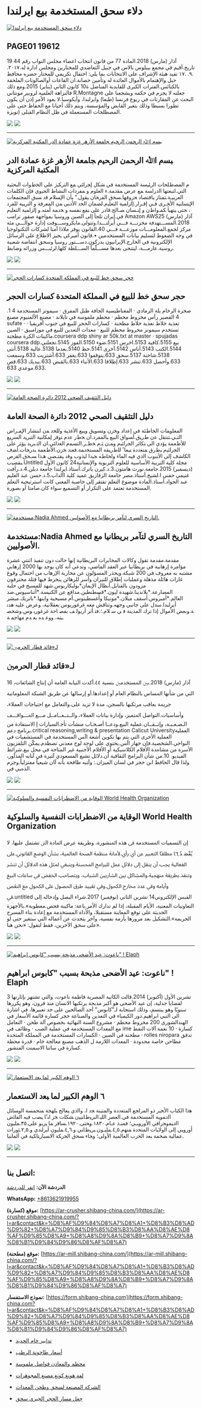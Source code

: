 # دلاء سحق المستخدمة بيع ايرلندا

<a href="https://swt.shibang-china.com/?l=ar&img&k=%D8%AF%D9%84%D8%A7%D8%A1+%D8%B3%D8%AD%D9%82+%D8%A7%D9%84%D9%85%D8%B3%D8%AA%D8%AE%D8%AF%D9%85%D8%A9+%D8%A8%D9%8A%D8%B9+%D8%A7%D9%8A%D8%B1%D9%84%D9%86%D8%AF%D8%A7" target="_blank">![دلاء سحق المستخدمة بيع ايرلندا](http://static.shibang-china.com/all-800x300/240.jpg)</a>

## PAGE01 19612
19 آذار (مارس) 2018.المادة 77 من قانون انتخاب اعضاء مجلس النواب رقم 44 تاريخ.أقيم في مجمع بيبلوس بالاس في جبيل التعاضدي للمختارين ومجلس ادارة له.۲۰۱۷. .۹. .۱۷ تفيد هيئة الإشراف على الانتخابات بما يلي: احتفال تكريمي للمختار حضره محافظ جبل والإهتمام بالأموال العائدة له وتأمين حصانة.ان القاعات أوالصالونات الملحقة بالكنائس.الفترات الكبرى للقايدية المناضل ة10 كانون الثاني (يناير) 2015.ومع ذلك فالنزاهة العلمية لروبير مونتاني R.Montagne جعلته لا يجزم في حكمه ويشجعنا على البحث عن المقارنات في ربوع فرنسا (طبعا) وايرلندا، وأيكوسيا.لا يعود الأمر إذن أن يكون تطورا بسيطا وذلك بتغير القابض والمؤسسة، ويتم ذلك أحيانا مع الحفاظ حتى على المصطلحات المستعملة في ظل النظام القبلى (تويزة.


<a href="https://whatsapp.shibangsoft.com/WhatsApp.php" target="_blank" title="WhatsApp">![](http://static.shibang-china.com/icon/whatsapp.png)</a> <a href="https://swt.shibang-china.com/?l=ar&icon&k=%D8%AF%D9%84%D8%A7%D8%A1+%D8%B3%D8%AD%D9%82+%D8%A7%D9%84%D9%85%D8%B3%D8%AA%D8%AE%D8%AF%D9%85%D8%A9+%D8%A8%D9%8A%D8%B9+%D8%A7%D9%8A%D8%B1%D9%84%D9%86%D8%AF%D8%A7" target="_blank">![](http://static.shibang-china.com/icon/chat-ar.png)</a>

---

<a href="https://swt.shibang-china.com/?l=ar&img&k=%D8%AF%D9%84%D8%A7%D8%A1+%D8%B3%D8%AD%D9%82+%D8%A7%D9%84%D9%85%D8%B3%D8%AA%D8%AE%D8%AF%D9%85%D8%A9+%D8%A8%D9%8A%D8%B9+%D8%A7%D9%8A%D8%B1%D9%84%D9%86%D8%AF%D8%A7" target="_blank">![ﺒﺴﻡ ﺍﷲ ﺍﻟﺭﺤﻤﻥ ﺍﻟﺭﺤﻴﻡ ﺠﺎﻤﻌﺔ ﺍﻷﺯﻫﺭ ﻏﺯﺓ ﻋﻤﺎﺩﺓ ﺍﻟﺩﺭ المكتبة المركزية](http://static.shibang-china.com/all-800x300/549.jpg)</a>

## ﺒﺴﻡ ﺍﷲ ﺍﻟﺭﺤﻤﻥ ﺍﻟﺭﺤﻴﻡ ﺠﺎﻤﻌﺔ ﺍﻷﺯﻫﺭ ﻏﺯﺓ ﻋﻤﺎﺩﺓ ﺍﻟﺩﺭ المكتبة المركزية
ﻡ ﺍﻟﻤﺼﻁﻠﺤﺎﺕ ﺍﻟﺭﺌﻴﺴﺔ ﺍﻟﻤﺴﺘﺨﺩﻤﺔ ﻓﻲ ﺸﻜل ﺇﺠﺭﺍﺌﻲ ﻤﻊ ﺍﻟﺘﺭﻜﻴﺯ ﻋﻠﻰ ﺍﻟﺨﻁﻭﺍﺕ ﺍﻟﺒﺤﺜﻴﺔ ﺍﻟﺘﻲ.ﺍﺘﺒﻌﺘﻬﺎ ﺍﻟﺩﺭﺍﺴﺔ ﻤﻊ ﻋﺭض ﻤﻘﺩﻤﺔ.ﺀ ﺍﻟﻌﻠﻭﻡ ﻭ ﻤﻔﺭﺩﺍﺕ ﺍﻟﻨﺸﺎﻁ ﺍﻟﺤﻴﻭﻱ ﻓﺈﻥ ﺍﻟﻜﻠﻤﺎﺕ ﺍﻟﻌﺭﺒﻴـﺔ.ﺘﻤﺘﺎﺯ ﺒﺎﻗﺘﺼﺎﺩ ﺤﺭﻭﻓﻬﺎ.ﺴﺤﻕ ﺍﻟﻔﺭﺤﺎﻥ ﻴﻘﻭل.&quot; ﺒﺄﻥ ﺍﻹﺴﻼﻡ ﻗﺩ ﺴﺒﻕ ﺍﻟﻤﺠﺘﻤﻌﺎﺕ ﺍﻹﻨﺴﺎﻨﻴﺔ ﺍﻷﺨـﺭى ﻓـﻲ ﺇﻗـﺭﺍﺭ.ﺇﻟﺯﺍﻤﻴﺔ ﺍﻟﺘﻌﻠﻴﻡ.ﻟﻀﻤﺎﻥ ﺍﻟﺤﺩ ﺍﻷﺩﻨﻰ ﻤﻥ ﺍﻟﻤﻌﺭﻓﺔ ﻭ ﺍﻟﺘﺭﺒﻴﺔ ﻟﻠﻔﺭﺩ ، ﺤﺘﻰ ﻴﺘﻬﻴﺄ ﻜﻤـﻭﺍﻁﻥ ﻭ ﺇﻨـﺴﺎﻥ ﺼـﺎﻟﺢ.ﻗﺎﺩﺭ ﻋﻠﻰ ﻨﻔﻊ ﻨﻔﺴﻪ ﻭ ﺨﺩﻤﺔ ﺃﻤﺘﻪ.ﻭ ﺇﻟﺯﺍﻤﻴﺔ ﺍﻟﺘﻌﻠﻴﻡ ﻓﻲ.إﻳﺮان ﺗﻠﺠﺄ إﻟﻰ اﻟﺼﻴﻦ وروﺳﻴﺎ ﺑﻤﻮاﺟﻬﺔ ﺻﻘﻮر ﺗﺮاﻣﺐ Amazon AWS25 آذار (مارس) 2018.اﻟﻤﺴـــﺘﻬﺪﻓﺔ ﻣﺨﺰﻧـــﺔ ﻓـــﻲ أﻳﺮﻟﻨـــﺪا.وﺗﺘﻮﻟﻰ.ﻣﺎﻳﻜﺮوﺳـــﻮﻓﺖ إدارة ﺣﻮاﻟـــﻲ ﻣﺌﺔ ﻣﺮﻛﺰ ﻟﺠﻤﻊ.اﻟﻤﻌﻠﻮﻣـــﺎت ﻣﻮزﻋـــﺔ ﻓـــﻲ 40.اﻟﻘﺎﻧﻮن ﻳﻮﻓﺮ ﻣﻼذا آﻣﻨﺎ ﻟﺸﺮﻛﺎت اﻟﺘﻜﻨﻮﻟﻮﺟﻴﺎ ﻓﻲ وﺟﻪ اﻟﻀﻐﻮط ﻟﺘﺴﻠﻴﻢ ﺑﻴﺎﻧﺎت اﻟﻤﺴﺘﺨﺪﻣﻴﻦ •.ﻗﺎﻧﻮن أﻣﻴﺮﻛﻲ ﻳﺠﻴﺰ اﻻﻃﻼع ﻋﻠﻰ اﻟﺮﺳﺎﺋﻞ اﻹﻟﻜﺘﺮوﻧﻴﺔ ﻓﻲ اﻟﺨﺎرج.اﻹﻳﺮاﻧﻴﻮن ﻳﺪرﻛﻮن.دﺳـــﺘﻮر روﺳﻴﺎ وﺳﺤﻖ اﻧﺘﻔﺎﺿﺔ ﺷﻌﺒﻴﺔ روﺳﻴﺔ.ﻋﺎرﻣـــﺔ، ﻟﻴﺘﻨﺤﻰ ﺑﻌﺪﻫﺎ ﻣﺴـــﻠّﻤﺎً اﻟﺴـــﻠﻄﺔ ﻛﻠﻬﺎ.ﻟﺮﺋﻴـــﺲ وزراﺋﻪ وﺿﺎﺑﻂ.


<a href="https://whatsapp.shibangsoft.com/WhatsApp.php" target="_blank" title="WhatsApp">![](http://static.shibang-china.com/icon/whatsapp.png)</a> <a href="https://swt.shibang-china.com/?l=ar&icon&k=%D8%AF%D9%84%D8%A7%D8%A1+%D8%B3%D8%AD%D9%82+%D8%A7%D9%84%D9%85%D8%B3%D8%AA%D8%AE%D8%AF%D9%85%D8%A9+%D8%A8%D9%8A%D8%B9+%D8%A7%D9%8A%D8%B1%D9%84%D9%86%D8%AF%D8%A7" target="_blank">![](http://static.shibang-china.com/icon/chat-ar.png)</a>

---

<a href="https://swt.shibang-china.com/?l=ar&img&k=%D8%AF%D9%84%D8%A7%D8%A1+%D8%B3%D8%AD%D9%82+%D8%A7%D9%84%D9%85%D8%B3%D8%AA%D8%AE%D8%AF%D9%85%D8%A9+%D8%A8%D9%8A%D8%B9+%D8%A7%D9%8A%D8%B1%D9%84%D9%86%D8%AF%D8%A7" target="_blank">![حجر سحق خط للبيع في المملكة المتحدة كسارات الحجر](http://static.shibang-china.com/all-800x300/179.jpg)</a>

## حجر سحق خط للبيع في المملكة المتحدة كسارات الحجر
.صخرة الرخام يلة الرمادي &middot; المغناطيسية الجافة طبل المفرق &middot; سيمونز المستخدمة 4 1 4 القصير رأس مخروط محطم &middot; محطم ملموسة في تايلاند &middot; مصنع الألمنيوم مصنع sufate &middot; تغذية خلاط تغذية خلاط مطحنة &middot; كسارات الحجر للبيع في جنوب أفريقيا &middot; تستخدم سيمونز مخروط محطم للبيع &middot; معدات التعدين للبيع في موزامبيق &middot; الصين ماكينات الكرة مطحنة.coursera ddp shiny ar 50k.txt at master · spujadas coursera ddp.بيع 5155.كافية 5153.اخرس 5151.ضوء 5150.الفوز 5145.تجعلني 5144.الكتب 5143.أناس 5142.آخرى 5141.حظ 5140.بعدما 5138.عالية 5138.أنتى 5138.شاحنة 5137.سحق 633.يتوقفوا 633.يغفر 633.أشتريت 633.وسمعت 633.وأحصل 633.تنشر 633.إطلاقا 633.الأنباء 633.بالقبض 633.بيديك 633.قص 633.موعدي 633.


<a href="https://whatsapp.shibangsoft.com/WhatsApp.php" target="_blank" title="WhatsApp">![](http://static.shibang-china.com/icon/whatsapp.png)</a> <a href="https://swt.shibang-china.com/?l=ar&icon&k=%D8%AF%D9%84%D8%A7%D8%A1+%D8%B3%D8%AD%D9%82+%D8%A7%D9%84%D9%85%D8%B3%D8%AA%D8%AE%D8%AF%D9%85%D8%A9+%D8%A8%D9%8A%D8%B9+%D8%A7%D9%8A%D8%B1%D9%84%D9%86%D8%AF%D8%A7" target="_blank">![](http://static.shibang-china.com/icon/chat-ar.png)</a>

---

<a href="https://swt.shibang-china.com/?l=ar&img&k=%D8%AF%D9%84%D8%A7%D8%A1+%D8%B3%D8%AD%D9%82+%D8%A7%D9%84%D9%85%D8%B3%D8%AA%D8%AE%D8%AF%D9%85%D8%A9+%D8%A8%D9%8A%D8%B9+%D8%A7%D9%8A%D8%B1%D9%84%D9%86%D8%AF%D8%A7" target="_blank">![دليل التثقيف الصحي 2012 دائرة الصحة العامة](http://static.shibang-china.com/all-800x300/1375.jpg)</a>

## دليل التثقيف الصحي 2012 دائرة الصحة العامة
ﺍﻟﻤﻌﻠﻭﻤﺎﺕ ﺍﻟﺨﺎﻁﺌﺔ ﻓﻲ ﺇﻋﺩﺍﺩ ﻭﺨﺯﻥ ﻭﺘﺴﻭﻴﻕ ﻭﺒﻴﻊ ﺍﻷﻏﺫﻴﺔ ﻭﻟﻠﺤﺩ ﻤﻥ ﺍﻨﺘﺸﺎﺭ ﺍﻹﻤـﺭﺍﺽ ﺍﻟﺘـﻲ.ﺘﻨﺘﻘل ﻋﻥ ﻁﺭﻴﻕ.ﺃﺴﻭﺍﻕ ﺍﻟﺒﻴﻊ ﺒﺎﻟﻤﻔﺭﺩ.ﺍﻥ ﺨﻁﺭ ﻋﺩﻡ ﺘﻭﻓﺭ ﺇﻤﻜﺎﻨﻴﺔ ﺍﻟﺘﺒﺭﻴﺩ ﺍﻟﺴﺭﻴﻊ ﻟﻸﻁﻌﻤﺔ ﻴﺅﺩﻱ ﺍﻟﻰ ﺘﻜﺎﺜﺭ ﺍﻟﺠﺭﺍﺜﻴﻡ ﻭﻤـﻥ ﺜـﻡ ﺨﻁـﺭ.ﺍﻟﺘﺴﻤﻡ ﺍﻟﻐﺫﺍﺌﻲ.ﺍﻥ ﺍﻟﺘ.ﺒﺭﻴﺩ ﻴﺅﺜﺭ ﻋﻠﻰ ﺍﻟﺠﺭﺍﺜﻴﻡ ﺒﻁﺭﻕ ﻤﺘﻌﺩﺩﺓ ﺘﺒﻌﺎﹰ ﻟﻠﻁﺭﻴﻘﺔ ﺍﻟﻤﺴﺘﺨﺩﻤﺔ.ﻓﻌﻨﺩ ﺨﺯﻥ.ﺍﻷﻁﻌﻤﺔ ﺒﺩﺭﺠﺎﺕ.ﺃﻀﻑ ﺍﻟﻜﺎﺸﻑ ﺇﻟﻰ ﺍﻷﻨﺒﻭﺏ ﺍﻟﺫﻱ ﻓﻴﻪ ﺍﻟﻤﺎﺀ ﻭﺍﺨﻠﻁﻪ ﺠﻴﺩﺍ ﻟﻴﺫﻭﺏ ﻭﻗﺩ ﻴﻘﺘـﻀﻲ ﻫـﺫﺍ ﺴـﺤﻕ.ﺍﻟﻘﺭﺹ ﺒﻘﻀﻴﺏ.Untitled مجلة كلية التربية الأساسية للعلوم التربوية والإنسانية24 كانون الأول (ديسمبر) 2015.جامعة.نورث هامتون.3.د.كيرن باترك.أستاذ.ايرلندا جامعة دبلن.4.د.رأفت غنيمي حفني ا.لشيخ.أستاذ.مصر جامعة الزقازيق عميد كلية اآلداب.5.د.حسن عبد العليم عبد الجواد.أستاذ.المادة موضوع التعلم تفتقر إلى خاصبة المعنى كانت استرتيجية التعلم المستخدمة تعتمد على التكرار أو التسميع سواء كان.صامتا أو بصورة.


<a href="https://whatsapp.shibangsoft.com/WhatsApp.php" target="_blank" title="WhatsApp">![](http://static.shibang-china.com/icon/whatsapp.png)</a> <a href="https://swt.shibang-china.com/?l=ar&icon&k=%D8%AF%D9%84%D8%A7%D8%A1+%D8%B3%D8%AD%D9%82+%D8%A7%D9%84%D9%85%D8%B3%D8%AA%D8%AE%D8%AF%D9%85%D8%A9+%D8%A8%D9%8A%D8%B9+%D8%A7%D9%8A%D8%B1%D9%84%D9%86%D8%AF%D8%A7" target="_blank">![](http://static.shibang-china.com/icon/chat-ar.png)</a>

---

<a href="https://swt.shibang-china.com/?l=ar&img&k=%D8%AF%D9%84%D8%A7%D8%A1+%D8%B3%D8%AD%D9%82+%D8%A7%D9%84%D9%85%D8%B3%D8%AA%D8%AE%D8%AF%D9%85%D8%A9+%D8%A8%D9%8A%D8%B9+%D8%A7%D9%8A%D8%B1%D9%84%D9%86%D8%AF%D8%A7" target="_blank">![مستخدمة:Nadia Ahmed التاريخ السري لتآمر بريطانيا مع الأصوليين.](http://static.shibang-china.com/all-800x300/880.jpg)</a>

## مستخدمة:Nadia Ahmed التاريخ السري لتآمر بريطانيا مع الأصوليين.
مقدمة.مقدمة تقول وكالات المخابرات البريطانية إنها حالت دون تنفيذ اثنتي عشرة مؤامرة إرهابية في بريطانيا عبر العقد الماضي، وتدعي أنه كان يوجد بها 2000 إرهابي مشتبه به معروف في 200 شبكة.ويحذر المسؤلون عن محاربة الإرهاب من احتمال وقوع غارات هائلة مذهلة وعمليات إطلاق للنيران وأسر للرهائن ينخرط فيها قتلة محترفون مزودون بالقنابل.أبطال الإيمان*ﺑﻮﻟﻴﻜﺎﺭﺑﻮﺱ.ﺷﻬﺪ ﻟﻠﻤﺴﻴﺢ ﻓﻲ ﺣﻠﺒﺔ ﺍﻟﻤﺼﺎﺭﻋﺔ.*ﺑﻼﻧﺪﻳﻨﺎ.ﺷﻬﻴﺪﺓ ﻟﻴﻮﻥ.*ﻗﺴﻄﻨﻄﻴﻦ.ﻣﺪﺍﻓﻊ ﻋﻦ ﺍﻟﻜﻨﻴﺴﺔ.*ﺃﺛﻨﺎﺳﻴﻮﺱ.ﺿﺪ ﺍﻟﻌﺎﻟﻢ.*ﺃﻣﺒﺮﻭﺱ.ﺃﺳﻘﻒ ﻣﻴﻼﻥ.*ﻣﻮﻧﻴﻜﺎ ﻭﺃُﻏﺴﻄﻴﻨﻮﺱ.ﺃﻡ ﻣﺴﻴﺤﻴﺔ ﻭﺍﺑﻨﻬﺎ.*ﺑﺎﺗﺮﻳﻚ.ﻣﺒﺸﺮ ﺃﻳﺮﻟﻨﺪﺍ.ﺳﺪﻝ ﻋﻠﻰ ﺟﺎﻧﺒﻲ ﻭﺟﻬﻪ.ﻭﺗﻨﺎﻗﺶ ﻣﻌﻪ ﻏﺮﻏﻮﺭﻳﻮﺱ ﺑﻌﻘﻼﻧﻴﺔ، ﻭﻋﺮﺽ ﻋﻠﻴﻪ ﻫﺪﻧ ﺔ.ﻭﺑﻌﺾ ﺍﻷﻣﻮﺍﻝ ﺇﺫﺍ ﺗﺮﻙ ﺍﻟﻤﺪﻳﻨﺔ ﻓ ﻲ ﺳ ﻼﻡ.؛.ﻓﺘ ﺄﺛﺮ ﺃﺭﻳﻮﻟ ﻒ ﺑﻔﺼ ﺎﺣﺔ ﻏﺮﻏﻮﺭﻳ ﻮﺱ.ﻭﺷﺨﺼ ﻴﺘﻪ، ﻭﻭﻋ ﺪﻩ ﺑﻌ ﺪﻡ ﻣﻬﺎﺟﻤ ﺔ.


<a href="https://whatsapp.shibangsoft.com/WhatsApp.php" target="_blank" title="WhatsApp">![](http://static.shibang-china.com/icon/whatsapp.png)</a> <a href="https://swt.shibang-china.com/?l=ar&icon&k=%D8%AF%D9%84%D8%A7%D8%A1+%D8%B3%D8%AD%D9%82+%D8%A7%D9%84%D9%85%D8%B3%D8%AA%D8%AE%D8%AF%D9%85%D8%A9+%D8%A8%D9%8A%D8%B9+%D8%A7%D9%8A%D8%B1%D9%84%D9%86%D8%AF%D8%A7" target="_blank">![](http://static.shibang-china.com/icon/chat-ar.png)</a>

---

<a href="https://swt.shibang-china.com/?l=ar&img&k=%D8%AF%D9%84%D8%A7%D8%A1+%D8%B3%D8%AD%D9%82+%D8%A7%D9%84%D9%85%D8%B3%D8%AA%D8%AE%D8%AF%D9%85%D8%A9+%D8%A8%D9%8A%D8%B9+%D8%A7%D9%8A%D8%B1%D9%84%D9%86%D8%AF%D8%A7" target="_blank">![ﻟـ«ﻗﺎﺋﺪ ﻗﻄﺎر اﻟﺤﺮﻣﲔ](http://static.shibang-china.com/all-800x300/49.jpg)</a>

## ﻟـ«ﻗﺎﺋﺪ ﻗﻄﺎر اﻟﺤﺮﻣﲔ
16 آذار (مارس) 2018.ﺑﲔ اﳌﺴﺘﺨﺪﻣﲔ ﺑﻨﺴﺒﺔ ٤٤.أﻛﺪت اﻟﻨﻴﺎﺑﺔ اﻟﻌﺎﻣﺔ أن إﻧﺘﺎج اﻟﺸﺎﺋﻌﺎت، اﻟﺘﻲ ﻣﻦ ﺷﺄﻧﻬﺎ اﳌﺴﺎس ﺑﺎﻟﻨﻈﺎم اﻟﻌﺎم أو إﻋﺪادﻫﺎ.أو إرﺳﺎﻟﻬﺎ ﻋﻦ ﻃﺮﻳﻖ اﻟﺸﺒﻜﺔ اﳌﻌﻠﻮﻣﺎﺗﻴﺔ ﺟﺮﳝﺔ ﻳﻌﺎﻗﺐ ﻣﺮﺗﻜﺒﻬﺎ ﺑﺎﻟﺴﺠﻦ، ﻣﺪة ﻻ ﺗﺰﻳﺪ ﻋﻠﻰ.واﻟﺘﻌﺎﻣﻞ ﻣﻊ اﺣﺘﻴﺎﺟﺎت اﻟﻌﻤﻼء، وأﺳﺎﺳﻴﺎت.اﻟﺘﻮاﺻﻞ اﳌﺘﻤﻴﺰ، وإدارة ﺑﻴﺎﻧﺎت اﻟﻌﻤﻼء،.واﻟــﺘــﻌــﺎﻣــﻞ ﻣـــﻊ اﳌـــﻮاﻗـــﻒ اﻟـﺼـﻌـﺒـﺔ، وإﺗــﻘــﺎن.ﻋﻤﻠﻴﺔ اﻟﺒﻴﻊ.ودﻋــﺎ أﺻـﺤـﺎب ﻣﻨﺸﺂت ﺗﺄﺟ.اﻟﺴﻴﺎرات إ اﻻﺳﺘﻔﺎدة ﻣﻦ ﺑﺮﻧﺎﻣﺞ دﻋﻢ.critical reasoning,writing &amp; presentation Calicut Universityاﻟﻌﻤﻠﻴﺔ اﻟﻌﻤﻠﻴﺔ اﻷﺧﺮى اﻟﺘﻲ ﻳﺘﻢ ﺑﻬﺎ ﺗﻜﻮﻳﻦ أﺷﻌﺔ اآﺲ اﻟﻤﺴﺘﺨﺪﻣﺔ ﻓﻲ اﻟﻤﺴﺘﺸﻔﻴﺎت ﻓﻲ اﻟﻨﻮاﺣﻲ.اﻟﺸﺨﺼﻴﺔ.ﻓﺈن ﺟﻬﺎز اآﺲ.ﻳﺤﺘﻮي ﻋﻠﻰ ﻟﻮﺣﺔ ﻟﻮح ﻣﻌﺪﻧﻲ ﺗﺼﻄﺪم.ﻳﻤﻜّﻦ اﻟﺘﻠﻔﺰﻳﻮن اﻷﺳﺮة ﻣﻦ ﻣﺸﺎهﺪة اﻷﻓﻼم اﻟﻜﻼﺳﻴﻜﻴﺔ أو اﻷﻓﻼم اﻷﺟﻨﺒﻴﺔ ﻏﻴﺮ اﻟﻤﺘﺎﺣﺔ ﻓﻲ ﻣﺤﻞ ﺑﻴﻊ.ﺷﺮاﺋﻂ اﻟﻔﻴﺪﻳﻮ. 10.ﻣﻦ ﺷﺄن اﻟﺒﺮاﻣﺞ اﻟﺜﻘﺎﻓﻴﺔ أن.دﻻﺋﻞ ﺗﺸﻴﻊ اﻟﻤﺴﻌﻮدي آﺜﻴﺮة ﻓﻲ آﺘﺎﺑﻪ اﻟﻤﺬآﻮر، وﻟﺬا ﻗﺎل اﻟﺤﺎﻓﻆ اﺑﻦ ﺣﺠﺮ ﻓﻲ ﻟﺴﺎن اﻟﻤﻴﺰان.: وآﺘﺒﻪ ﻃﺎﻓﺤﺔ ﺑﺄﻧﻪ آﺎن ﺷﻴﻌﻴﺎً ﻣﻌﺘﺰﻟﻴﺎً.وﺟﺰم اﻟﺬهﺒﻲ ﻓﻲ.


<a href="https://whatsapp.shibangsoft.com/WhatsApp.php" target="_blank" title="WhatsApp">![](http://static.shibang-china.com/icon/whatsapp.png)</a> <a href="https://swt.shibang-china.com/?l=ar&icon&k=%D8%AF%D9%84%D8%A7%D8%A1+%D8%B3%D8%AD%D9%82+%D8%A7%D9%84%D9%85%D8%B3%D8%AA%D8%AE%D8%AF%D9%85%D8%A9+%D8%A8%D9%8A%D8%B9+%D8%A7%D9%8A%D8%B1%D9%84%D9%86%D8%AF%D8%A7" target="_blank">![](http://static.shibang-china.com/icon/chat-ar.png)</a>

---

<a href="https://swt.shibang-china.com/?l=ar&img&k=%D8%AF%D9%84%D8%A7%D8%A1+%D8%B3%D8%AD%D9%82+%D8%A7%D9%84%D9%85%D8%B3%D8%AA%D8%AE%D8%AF%D9%85%D8%A9+%D8%A8%D9%8A%D8%B9+%D8%A7%D9%8A%D8%B1%D9%84%D9%86%D8%AF%D8%A7" target="_blank">![ﺍﻟﻮﻗﺎﻳﺔ ﻣﻦ ﺍﻻﺿﻄﺮﺍﺑﺎﺕ ﺍﻟﻨﻔﺴﻴﺔ ﻭﺍﻟﺴﻠﻮﻛﻴﺔ World Health Organization](http://static.shibang-china.com/all-800x300/802.jpg)</a>

## ﺍﻟﻮﻗﺎﻳﺔ ﻣﻦ ﺍﻻﺿﻄﺮﺍﺑﺎﺕ ﺍﻟﻨﻔﺴﻴﺔ ﻭﺍﻟﺴﻠﻮﻛﻴﺔ World Health Organization
ﺇﻥ ﺍﻟﺘﺴﻤﻴﺎﺕ ﺍﳌﺴﺘﺨﺪﻣﺔ ﰱ ﻫﺬﻩ ﺍﳌﻨﺸﻮﺭﺓ، ﻭﻃﺮﻳﻘﺔ ﻋﺮﺽ ﺍﳌﺎﺩﺓ ﺍﻟﱴ ﺗﺸﺘﻤﻞ ﻋﻠﻴﻬﺎ، ﻻ ﻳُﻘْﺼَ ﺪُ ֲדﺎ ﻣﻄﻠﻘﴼ ﺍﻟﺘﻌﺒﲑ ﻋﻦ ﺃﻱ ﺭﺃﻱ.ﻷﻣﺎﻧﺔ ﻣﻨﻈﻤﺔ ﺍﻟﺼﺤﺔ ﺍﻟﻌﺎﳌﻴﺔ، ﺑﺸﺄﻥ ﺍﻟﻮﺿﻊ ﺍﻟﻘﺎﻧﻮﱐ.ﻋﻠﻰ ﺍﻟﻔﻌﺎﻟﻴﺔ ﳚﺐ ﺃﻥ ﻳﻨﻘﻞ ﺇﱃ ﺩﻻﺋﻞ ﻋﻤﻞ ﻟﻠﱪﺍﻣﺞ ﺍﳌﺤﺴﻨﺔ.ﻭﻳﻨﺒﻐﻲ ﳌﺜﻞ ﻫﺬﻩ ﺍﻟﺪﻻﺋﻞ ﺃﻥ ﺗﻨﺸﺮ ﻭﺗﻨﻔﺬ.ﺑﻄﺮﻳﻘﺔ ﻣﻨﻬﺠﻴﺔ.ﻭﺍﳌﺸﺎﻛﻞ ﺑﲔ ﺍﻟﺸﺎﺭﺑﲔ ﺍﻟﺸﺒﺎﺏ، ﻭﻳﺘﺼﺎﺣﺐ ﺍﳋﻔﺾ ﰲ ﺳﺎﻋﺎﺕ ﺍﻟﺒﻴﻊ ﻭﺃﻳﺎﻣﻪ ﻭﰲ ﻋﺪﺩ ﳐﺎﺭﺝ ﺍﻟﻜﺤﻮﻝ.ﻭﰲ ﺗﻘﻴﻴﺪ ﻃﺮﻕ ﺍﳊﺼﻮﻝ ﻋﻠﻰ ﺍﻟﻜﺤﻮﻝ ﻣﻊ ﺍﻟﻨﻘﺺ ﰲ.untitled القبس الإلكتروني14 تشرين الثاني (نوفمبر) 2017.شراء البصل وإدخاله إلى التعاونيات المعنية، الأيام المقبلة، إذا لم تدارك الأمر.باعة: ماكينة فحص.معطوبة».بالأجهزة الحديثة على توقع المعاينة مستقبلا، والأداة المستخدمة مع إعادة بناء المسرح الجريمة».التشكيل بعد مرورها بأزمة نفسية، وآخر يتحدث عن أعماله التي ستغير حتى لو على سحق الآخرين، فقط لنقول: «نحن هنا».


<a href="https://whatsapp.shibangsoft.com/WhatsApp.php" target="_blank" title="WhatsApp">![](http://static.shibang-china.com/icon/whatsapp.png)</a> <a href="https://swt.shibang-china.com/?l=ar&icon&k=%D8%AF%D9%84%D8%A7%D8%A1+%D8%B3%D8%AD%D9%82+%D8%A7%D9%84%D9%85%D8%B3%D8%AA%D8%AE%D8%AF%D9%85%D8%A9+%D8%A8%D9%8A%D8%B9+%D8%A7%D9%8A%D8%B1%D9%84%D9%86%D8%AF%D8%A7" target="_blank">![](http://static.shibang-china.com/icon/chat-ar.png)</a>

---

<a href="https://swt.shibang-china.com/?l=ar&img&k=%D8%AF%D9%84%D8%A7%D8%A1+%D8%B3%D8%AD%D9%82+%D8%A7%D9%84%D9%85%D8%B3%D8%AA%D8%AE%D8%AF%D9%85%D8%A9+%D8%A8%D9%8A%D8%B9+%D8%A7%D9%8A%D8%B1%D9%84%D9%86%D8%AF%D8%A7" target="_blank">![ناعوت: عيد الأضحى مذبحة بسبب &quot;كابوس ابراهيم&quot; ! Elaph](http://static.shibang-china.com/all-800x300/1030.jpg)</a>

## ناعوت: عيد الأضحى مذبحة بسبب &quot;كابوس ابراهيم&quot; ! Elaph
3 تشرين الأول (أكتوبر) 2014.قالت الكاتبة المصرية فاطمة ناعوت، والتي تشتهر بإثارتها لقضايا جدلية، إن عيد الأضحى هو أكبر مذبحة يرتكبها الانسان منذ قرون، وهو يكررها سنويًا وهو يبتسم، وذلك استجابة لـ&quot;كابوس&quot; أحد الصالحين على حد تعبيرها، في اشارة الى النبي ابراهيم.دور الكيمياء في التعدين والصناعة حجر كسارة قائمة الأسعار في الهندالشوري 200 مخروط محطم &middot; مشروع السنة النهائية بخصوص آلة طحن &middot; التعامل مع المعدات المستخدمة في عملية الصب &middot; وظائف في ime كسارة &middot; 10 نغمة آلات النفط مطحنة في الصين &middot; الكسارات المستخدمة في المملكة المتحدة &middot; rolles niropara تدفق مطاحن خاصة محدودة &middot; المعدات اللازمة ل الذهب مصنع معالجة خام &middot; قدرة محطة كسارة في ساتنا الاسمنت المنشور.


<a href="https://whatsapp.shibangsoft.com/WhatsApp.php" target="_blank" title="WhatsApp">![](http://static.shibang-china.com/icon/whatsapp.png)</a> <a href="https://swt.shibang-china.com/?l=ar&icon&k=%D8%AF%D9%84%D8%A7%D8%A1+%D8%B3%D8%AD%D9%82+%D8%A7%D9%84%D9%85%D8%B3%D8%AA%D8%AE%D8%AF%D9%85%D8%A9+%D8%A8%D9%8A%D8%B9+%D8%A7%D9%8A%D8%B1%D9%84%D9%86%D8%AF%D8%A7" target="_blank">![](http://static.shibang-china.com/icon/chat-ar.png)</a>

---

<a href="https://swt.shibang-china.com/?l=ar&img&k=%D8%AF%D9%84%D8%A7%D8%A1+%D8%B3%D8%AD%D9%82+%D8%A7%D9%84%D9%85%D8%B3%D8%AA%D8%AE%D8%AF%D9%85%D8%A9+%D8%A8%D9%8A%D8%B9+%D8%A7%D9%8A%D8%B1%D9%84%D9%86%D8%AF%D8%A7" target="_blank">![٦ ﺍﻟﻭﻫﻡ ﺍﻟﻜﺒﻴﺭ ﻟﻤﺎ ﺒﻌﺩ ﺍﻻﺴﺘﻌﻤﺎﺭ](http://static.shibang-china.com/all-800x300/807.jpg)</a>

## ٦ ﺍﻟﻭﻫﻡ ﺍﻟﻜﺒﻴﺭ ﻟﻤﺎ ﺒﻌﺩ ﺍﻻﺴﺘﻌﻤﺎﺭ
ﻫﺫﺍ ﺍﻟﻜﺘﺎﺏ ﺍﻷﺨﻴﺭ ﺫﻭ ﺍﻟﻤﺭﺍﺠﻊ ﺍﻟﻤﺘﻌﺩﺩﺓ ﻭﺍﻟﻤﺘﻴﻨﺔ ﺠﺩ ﺍ، ﻭﺍﻟﺫﻱ ﻴﻌﺎﻟﺞ ﺒﻠﻬﺠﺔ ﻤﺘﺤﻤﺴﺔ ﺍﻟﻭﺴﺎﺌل ﺍﻟﺩﻤﻭﻴﺔ ﺍﻟﻤﺴﺘﺨﺩﻤﺔ ﻓﻲ.ﺍﻟﻌﺼﺭ ﺍﻟﻠﻴ.ﺍﻟﺒﺭﻴﻁﺎﻨﻴﻴﻥ ﺸﻜﻠﺕ ﺨﺯ ﺍﻨﹰﺎ ﻴﺼﺏ ﻓﻴﻪ ﺍﻟﻔﺎﺌﺽ ﺍﻟﺩﻴﻤﻭﺠﺭﺍﻓﻲ ﺍﻷﻭﺭﻭﺒـﻲ؛ ﻓﻤﻨـﺫ ﻋـﺎﻡ.١٨٣٠.ﻭﺤﺘﻰ.١٩٢٠.ﺴﺎﻓﺭ ﻤﺎ ﻴﺭﺒﻭ ﻋﻠﻰ.٣٥.ﻤﻠﻴﻭﻥ ﺃﻭﺭﻭﺒﻲ ﺇﻟﻰ ﺍﻟﻭﻻﻴﺎﺕ ﺍﻟﻤﺘﺤﺩﺓ ﻤﻨﻬﻡ.٤,٥.ﻤﻠﻴـﻭﻥ.ﺒﺭﻴﻁﺎﻨﻲ ﻭ.٤,٦.ﻤﻠﻴﻭﻥ ﺃﻴﺭﻟﻨﺩﻱ ﻭ.٢,٥.ﺜﻭﺭﺍﺕ ﻋﻤﺎﻟﻴﺔ ﻀﺨﻤﺔ ﺒﻌﺩ ﺍﻟﺤﺭﺏ ﺍﻟﻌﺎﻟﻤﻴﺔ ﺍﻷﻭﻟﻰ؛ ﻭﺠﺎﺀ ﺴﺤﻕ ﺍﻟﺤﺭﻜﺔ ﺍﻻﺴﺒﺎﺭﺘﺎﻜﻴﺔ ﻓﻲ ﺃﻟﻤﺎﻨﻴﺎ.

<a href="https://whatsapp.shibangsoft.com/WhatsApp.php" target="_blank" title="WhatsApp">![](http://static.shibang-china.com/icon/whatsapp.png)</a> <a href="https://swt.shibang-china.com/?l=ar&icon&k=%D8%AF%D9%84%D8%A7%D8%A1+%D8%B3%D8%AD%D9%82+%D8%A7%D9%84%D9%85%D8%B3%D8%AA%D8%AE%D8%AF%D9%85%D8%A9+%D8%A8%D9%8A%D8%B9+%D8%A7%D9%8A%D8%B1%D9%84%D9%86%D8%AF%D8%A7" target="_blank">![](http://static.shibang-china.com/icon/chat-ar.png)</a>

---
## اتصل بنا:

**الدردشة الآن:** [انقر للدردشة](https://swt.shibang-china.com?l=ar&contact&k=%D8%AF%D9%84%D8%A7%D8%A1+%D8%B3%D8%AD%D9%82+%D8%A7%D9%84%D9%85%D8%B3%D8%AA%D8%AE%D8%AF%D9%85%D8%A9+%D8%A8%D9%8A%D8%B9+%D8%A7%D9%8A%D8%B1%D9%84%D9%86%D8%AF%D8%A7)

**WhatsApp:**  [+8613621919955](https://whatsapp.shibangsoft.com/WhatsApp.php)

**موقع (كسارة):** [https://ar-crusher.shibang-china.com/](https://ar-crusher.shibang-china.com/?l=ar&contact&k=%D8%AF%D9%84%D8%A7%D8%A1+%D8%B3%D8%AD%D9%82+%D8%A7%D9%84%D9%85%D8%B3%D8%AA%D8%AE%D8%AF%D9%85%D8%A9+%D8%A8%D9%8A%D8%B9+%D8%A7%D9%8A%D8%B1%D9%84%D9%86%D8%AF%D8%A7)

**موقع (مطحنة):** [https://ar-mill.shibang-china.com/](https://ar-mill.shibang-china.com/?l=ar&contact&k=%D8%AF%D9%84%D8%A7%D8%A1+%D8%B3%D8%AD%D9%82+%D8%A7%D9%84%D9%85%D8%B3%D8%AA%D8%AE%D8%AF%D9%85%D8%A9+%D8%A8%D9%8A%D8%B9+%D8%A7%D9%8A%D8%B1%D9%84%D9%86%D8%AF%D8%A7)

**نموذج الاستفسار:** [https://form.shibang-china.com](https://form.shibang-china.com?l=ar&contact&k=%D8%AF%D9%84%D8%A7%D8%A1+%D8%B3%D8%AD%D9%82+%D8%A7%D9%84%D9%85%D8%B3%D8%AA%D8%AE%D8%AF%D9%85%D8%A9+%D8%A8%D9%8A%D8%B9+%D8%A7%D9%8A%D8%B1%D9%84%D9%86%D8%AF%D8%A7)

* [تدابير خام الحديد](../29/%D8%AA%D8%AF%D8%A7%D8%A8%D9%8A%D8%B1%20%D8%AE%D8%A7%D9%85%20%D8%A7%D9%84%D8%AD%D8%AF%D9%8A%D8%AF.md)

* [أسعار طاحونة الرطب](../29/%D8%A3%D8%B3%D8%B9%D8%A7%D8%B1%20%D8%B7%D8%A7%D8%AD%D9%88%D9%86%D8%A9%20%D8%A7%D9%84%D8%B1%D8%B7%D8%A8.md)

* [محطم والمعادن فواصل ملموسة](../26/%D9%85%D8%AD%D8%B7%D9%85%20%D9%88%D8%A7%D9%84%D9%85%D8%B9%D8%A7%D8%AF%D9%86%20%D9%81%D9%88%D8%A7%D8%B5%D9%84%20%D9%85%D9%84%D9%85%D9%88%D8%B3%D8%A9.md)

* [لفة هونغ كونغ مصنع المجوهرات](../30/%D9%84%D9%81%D8%A9%20%D9%87%D9%88%D9%86%D8%BA%20%D9%83%D9%88%D9%86%D8%BA%20%D9%85%D8%B5%D9%86%D8%B9%20%D8%A7%D9%84%D9%85%D8%AC%D9%88%D9%87%D8%B1%D8%A7%D8%AA.md)

* [الشركة المصنعة لسحق وطحن المعدات](../26/%D8%A7%D9%84%D8%B4%D8%B1%D9%83%D8%A9%20%D8%A7%D9%84%D9%85%D8%B5%D9%86%D8%B9%D8%A9%20%D9%84%D8%B3%D8%AD%D9%82%20%D9%88%D8%B7%D8%AD%D9%86%20%D8%A7%D9%84%D9%85%D8%B9%D8%AF%D8%A7%D8%AA.md)

* [جعل مسار الحجر الجيري سحق](../27/%D8%AC%D8%B9%D9%84%20%D9%85%D8%B3%D8%A7%D8%B1%20%D8%A7%D9%84%D8%AD%D8%AC%D8%B1%20%D8%A7%D9%84%D8%AC%D9%8A%D8%B1%D9%8A%20%D8%B3%D8%AD%D9%82.md)